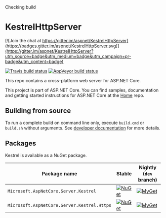 Checking build

KestrelHttpServer
=================

[![Join the chat at https://gitter.im/aspnet/KestrelHttpServer](https://badges.gitter.im/aspnet/KestrelHttpServer.svg)](https://gitter.im/aspnet/KestrelHttpServer?utm_source=badge&utm_medium=badge&utm_campaign=pr-badge&utm_content=badge)

[![Travis build status][travis-badge]](https://travis-ci.org/aspnet/KestrelHttpServer/branches)
[![AppVeyor build status][appveyor-badge]](https://ci.appveyor.com/project/aspnetci/KestrelHttpServer/branch/dev)

[travis-badge]: https://img.shields.io/travis/aspnet/KestrelHttpServer.svg?label=travis-ci&branch=dev&style=flat-square
[appveyor-badge]: https://img.shields.io/appveyor/ci/aspnetci/KestrelHttpServer/dev.svg?label=appveyor&style=flat-square

This repo contains a cross-platform web server for ASP.NET Core.

This project is part of ASP.NET Core. You can find samples, documentation and getting started instructions for ASP.NET Core at the [Home](https://github.com/aspnet/home) repo.

## Building from source

To run a complete build on command line only, execute `build.cmd` or `build.sh` without arguments. See [developer documentation](https://github.com/aspnet/Home/wiki) for more details.

## Packages

Kestrel is available as a NuGet package.

 Package name                               | Stable                                      | Nightly (`dev` branch)
--------------------------------------------|---------------------------------------------|------------------------------------------
`Microsoft.AspNetCore.Server.Kestrel`       | [![NuGet][main-nuget-badge]][main-nuget]    | [![MyGet][main-myget-badge]][main-myget]
`Microsoft.AspNetCore.Server.Kestrel.Https` | [![NuGet][https-nuget-badge]][https-nuget]  | [![MyGet][https-myget-badge]][https-myget]


[main-nuget]: https://www.nuget.org/packages/Microsoft.AspNetCore.Server.Kestrel/
[main-nuget-badge]: https://img.shields.io/nuget/v/Microsoft.AspNetCore.Server.Kestrel.svg?style=flat-square&label=nuget
[main-myget]: https://dotnet.myget.org/feed/aspnetcore-dev/package/nuget/Microsoft.AspNetCore.Server.Kestrel
[main-myget-badge]: https://img.shields.io/dotnet.myget/aspnetcore-dev/vpre/Microsoft.AspNetCore.Server.Kestrel.svg?style=flat-square&label=myget

[https-nuget]: https://www.nuget.org/packages/Microsoft.AspNetCore.Server.Kestrel.Https/
[https-nuget-badge]: https://img.shields.io/nuget/v/Microsoft.AspNetCore.Server.Kestrel.Https.svg?style=flat-square&label=nuget
[https-myget]: https://dotnet.myget.org/feed/aspnetcore-dev/package/nuget/Microsoft.AspNetCore.Server.Kestrel.Https
[https-myget-badge]: https://img.shields.io/dotnet.myget/aspnetcore-dev/vpre/Microsoft.AspNetCore.Server.Kestrel.Https.svg?style=flat-square&label=myget
